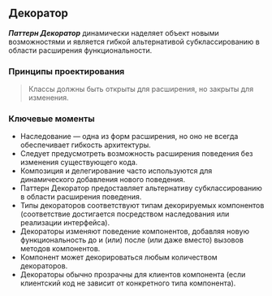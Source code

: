 ## Декоратор
***Паттерн Декоратор*** динамически наделяет объект новыми возможностями и является гибкой альтернативой субклассированию в области расширения функциональности.

### Принципы проектирования

> Классы должны быть открыты для расширения, но закрыты для изменения.
 
### Ключевые моменты

- Наследование — одна из форм расширения, но оно не всегда обеспечивает гибкость архитектуры.
- Следует предусмотреть возможность расширения поведения без изменения существующего кода.
- Композиция и делегирование часто используются для динамического добавления нового поведения.
- Паттерн Декоратор предоставляет альтернативу субклассированию в области расширения поведения.
- Типы декораторов соответствуют типам декорируемых компонентов (соответствие достигается посредством наследования или реализации интерфейса).
- Декораторы изменяют поведение компонентов, добавляя новую функциональность
  до и (или) после (или даже вместо) вызовов методов компонентов.
- Компонент может декорироваться любым количеством декораторов.
- Декораторы обычно прозрачны для клиентов компонента (если клиентский код не зависит от конкретного типа компонента).